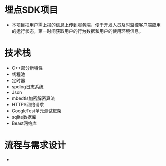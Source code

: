 # 埋点SDK项目
- 本项目把用户需上报的信息上传到服务端，便于开发人员及时监控客户端应用的运行状态，第一时间获取用户的行为数据和用户的使用环境信息。

# 技术栈
- C++部分新特性
- 线程池
- 定时器
- spdlog日志系统
- Json
- mbedtls加密解密算法
- HTTPS网络请求
- GoogleTest单元测试框架
- sqlite数据库
- Beast网络库

# 流程与需求设计
- 
